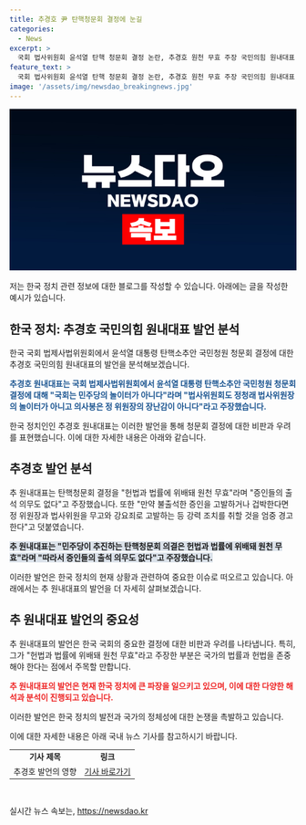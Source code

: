 ```yaml
---
title: 추경호 尹 탄핵청문회 결정에 눈길
categories:
  - News
excerpt: >
  국회 법사위원회 윤석열 탄핵 청문회 결정 논란, 추경호 원천 무효 주장 국민의힘 원내대표 추경호는 국회 법제사법위원회에서 윤석열 대통령 탄핵소추안 국민청원 청문회 결정을 원천 무효로 주장했다. 또한, 불법적인 조사권 행사에 대해 비판하며 증인 출석 의무를 부인하는 발언을 했다. 또한, 더불어민주당 등 야당의 청문회 실시계획서에 대한 비판과 2020년 당시 문재인 대통령의 탄핵 촉구 청원에 대한 언급도 이어졌다. 추 대표는 이를 헌법과 법률에 위배된다며 거대 야당의 횡포로 비판했다.
feature_text: >
  국회 법사위원회 윤석열 탄핵 청문회 결정 논란, 추경호 원천 무효 주장 국민의힘 원내대표 추경호는 국회 법제사법위원회에서 윤석열 대통령 탄핵소추안 국민청원 청문회 결정을 원천 무효로 주장했다. 또한, 불법적인 조사권 행사에 대해 비판하며 증인 출석 의무를 부인하는 발언을 했다. 또한, 더불어민주당 등 야당의 청문회 실시계획서에 대한 비판과 2020년 당시 문재인 대통령의 탄핵 촉구 청원에 대한 언급도 이어졌다. 추 대표는 이를 헌법과 법률에 위배된다며 거대 야당의 횡포로 비판했다.
image: '/assets/img/newsdao_breakingnews.jpg'
---
```


<p><img src="/assets/img/newsdao_breakingnews.jpg" alt="bookingtag 속보" /></p>

<p>저는 한국 정치 관련 정보에 대한 블로그를 작성할 수 있습니다. 아래에는 글을 작성한 예시가 있습니다.</p>

<h2 data-ke-size="size26">한국 정치: 추경호 국민의힘 원내대표 발언 분석</h2>

<p>한국 국회 법제사법위원회에서 윤석열 대통령 탄핵소추안 국민청원 청문회 결정에 대한 추경호 국민의힘 원내대표의 발언을 분석해보겠습니다.</p>

<p data-ke-size="size16"><b><span style="color: #1a5490;">추경호 원내대표는 국회 법제사법위원회에서 윤석열 대통령 탄핵소추안 국민청원 청문회 결정에 대해 "국회는 민주당의 놀이터가 아니다"라며 "법사위원회도 정청래 법사위원장의 놀이터가 아니고 의사봉은 정 위원장의 장난감이 아니다"라고 주장했습니다.</span></b></p>

<p>한국 정치인인 추경호 원내대표는 이러한 발언을 통해 청문회 결정에 대한 비판과 우려를 표현했습니다. 이에 대한 자세한 내용은 아래와 같습니다.</p>

<h2 data-ke-size="size26">추경호 발언 분석</h2>

<p>추 원내대표는 탄핵청문회 결정을 "헌법과 법률에 위배돼 원천 무효"라며 "증인들의 출석 의무도 없다"고 주장했습니다. 또한 "만약 불출석한 증인을 고발하거나 겁박한다면 정 위원장과 법사위원을 무고와 강요죄로 고발하는 등 강력 조치를 취할 것을 엄중 경고한다"고 덧붙였습니다.</p>

<p data-ke-size="size16"><b><span style="background-color: #21538527;">추 원내대표는 "민주당이 추진하는 탄핵청문회 의결은 헌법과 법률에 위배돼 원천 무효"라며 "따라서 증인들의 출석 의무도 없다"고 주장했습니다.</span></b></p>

<p>이러한 발언은 한국 정치의 현재 상황과 관련하여 중요한 이슈로 떠오르고 있습니다. 아래에서는 추 원내대표의 발언을 더 자세히 살펴보겠습니다.</p>

<h2 data-ke-size="size26">추 원내대표 발언의 중요성</h2>

<p>추 원내대표의 발언은 한국 국회의 중요한 결정에 대한 비판과 우려를 나타냅니다. 특히, 그가 "헌법과 법률에 위배돼 원천 무효"라고 주장한 부분은 국가의 법률과 헌법을 존중해야 한다는 점에서 주목할 만합니다.</p>

<p data-ke-size="size16"><b><span style="color: #ee2323;">추 원내대표의 발언은 현재 한국 정치에 큰 파장을 일으키고 있으며, 이에 대한 다양한 해석과 분석이 진행되고 있습니다.</span></b></p>

<p>이러한 발언은 한국 정치의 발전과 국가의 정체성에 대한 논쟁을 촉발하고 있습니다.</p>

<p>이에 대한 자세한 내용은 아래 국내 뉴스 기사를 참고하시기 바랍니다.</p>

<table>
    <tr>
        <td style="text-align: center; height: 17px;"><b>기사 제목</b></td>
        <td style="text-align: center; height: 17px;"><b>링크</b></td>
    </tr>
    <tr>
        <td style="text-align: center; height: 17px;">추경호 발언의 영향</td>
        <td style="text-align: center; height: 17px;"><a href="https://www.examplelink.com">기사 바로가기</a></td>
    </tr>
</table>

<p data-ke-size="size16">&nbsp;</p>
실시간 뉴스 속보는, <a href="https://newsdao.kr" rel="dofollow">https://newsdao.kr</a>


